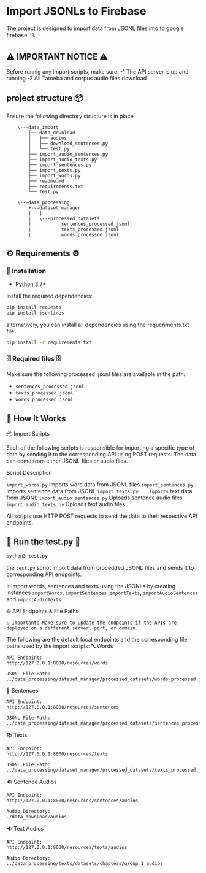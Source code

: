 
# Import JSONLs to Firebase
The project is designed to import data from JSONL files into to google firebase. 🔍

## ⚠️ IMPORTANT NOTICE ⚠️
Before runnig any import scripts, make sure:
-1 The API server is up and running
-2 All Tatoeba and corpus audio files download

## project structure 📦

Ensure the following directory structure is in place
```
    \---data_import
        ├── data_download
        │   ├── audios
        │   ├── download_sentences.py
        │   └── test.py
        ├── import_audio_sentences.py
        ├── import_audio_texts.py
        ├── import_sentences.py
        ├── import_texts.py
        ├── import_words.py
        ├── readme.md
        ├── requirements.txt
        └── test.py

    \---data_processing
        +---dataset_manager
        |   |
        |   \---processed_datasets
        |           sentences_processed.jsonl
        |           texts_processed.jsonl
        |           words_processed.jsonl

```

## ⚙️ Requirements ⚙️

### 🔧 Installation

- Python 3.7+

Install the required dependencies:

```bash
pip install requests
pip install jsonlines

```

alternatively, you can install all dependencies using the requeriments.txt file:

```bash
pip install -r requirements.txt
```

### 🗄️ Required files 🗄️
Make sure the following processed .jsonl files are available in the path:

- `sentences_processed.jsonl`
- `texts_processed.jsonl`
- `words_processed.jsonl`

## 🧠 How It Works

📦 Import Scripts

Each of the following scripts is responsible for importing a specific type of data by sending it to the corresponding API using POST requests. The data can come from either JSONL files or audio files.

Script	Description

`import_words.py`	Imports word data from JSONL files
`import_sentences.py`	Imports sentence data from JSONL
`import_texts.py	Imports` text data from JSONL
`import_audio_sentences.py`	Uploads sentence audio files
`import_audio_texts.py`	Uploads text audio files

All scripts use HTTP POST requests to send the data to their respective API endpoints.

## 🚀 Run the test.py 🚀

```bash
python3 test.py
```

the `test.py` script import data from procedded JSONL files and sends it to corresponding API endpoints.

It import words, sentences and texts using the JSONLs by creating instances `importWords`, `importSentences` ,`importTexts`, `importAudioSentences` and `importAudioTexts`


🌐 API Endpoints & File Paths

    ⚠️ Important: Make sure to update the endpoints if the APIs are deployed on a different server, port, or domain.

The following are the default local endpoints and the corresponding file paths used by the import scripts:
🔤 Words

    API Endpoint:
    http://127.0.0.1:8000/resources/words

    JSONL File Path:
    ../data_processing/dataset_manager/processed_datasets/words_processed.jsonl

📝 Sentences

    API Endpoint:
    http://127.0.0.1:8000/resources/sentences

    JSONL File Path:
    ../data_processing/dataset_manager/processed_datasets/sentences_processed.jsonl

📚 Texts

    API Endpoint:
    http://127.0.0.1:8000/resources/texts

    JSONL File Path:
    ../data_processing/dataset_manager/processed_datasets/texts_processed.jsonl

🔊 Sentence Audios

    API Endpoint:
    http://127.0.0.1:8000/resources/sentences/audios

    Audio Directory:
    ./data_download/audios

🔉 Text Audios

    API Endpoint:
    http://127.0.0.1:8000/resources/texts/audios

    Audio Directory:
    ../data_processing/texts/datasets/chapters/group_1_audios



